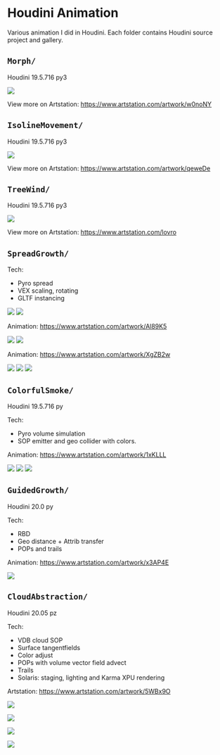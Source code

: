 # Houdini Animation

Various animation I did in Houdini. Each folder contains Houdini source project and gallery.

## `Morph/`

Houdini 19.5.716 py3

![](Morph/gallery/morph.mantra1.0273.jpg)

View more on Artstation:
https://www.artstation.com/artwork/w0noNY

## `IsolineMovement/`

Houdini 19.5.716 py3

![](IsolineMovement/gallery/iso_lines.mantra1.0156.jpg)

View more on Artstation:
https://www.artstation.com/artwork/qeweDe

## `TreeWind/`

Houdini 19.5.716 py3

![](TreeWind/gallery/tree_wind.mantra1.0064.jpg)

View more on Artstation:
https://www.artstation.com/lovro

## `SpreadGrowth/`

Tech:
* Pyro spread
* VEX scaling, rotating
* GLTF instancing

![](SpreadGrowth/Gallery/cat1.jpg)
![](SpreadGrowth/Gallery/cat2.jpg)

Animation: https://www.artstation.com/artwork/Al89K5

![](SpreadGrowth/Gallery/trunk1.jpg)
![](SpreadGrowth/Gallery/trunk2.jpg)

Animation: https://www.artstation.com/artwork/XgZB2w

![](SpreadGrowth/Gallery/3_1.png)
![](SpreadGrowth/Gallery/3_2.png)
![](SpreadGrowth/Gallery/3_3.png)


## `ColorfulSmoke/`

Houdini 19.5.716 py

Tech:
* Pyro volume simulation
* SOP emitter and geo collider with colors.

Animation: https://www.artstation.com/artwork/1xKLLL

![](ColorfulSmoke/Gallery/1.jpg)
![](ColorfulSmoke/Gallery/2.jpg)
![](ColorfulSmoke/Gallery/3.jpg)

## `GuidedGrowth/`

Houdini 20.0 py

Tech:
* RBD
* Geo distance + Attrib transfer
* POPs and trails

Animation: https://www.artstation.com/artwork/x3AP4E

![](GuidedGrowth/Gallery/4.jpg)

## `CloudAbstraction/`

Houdini 20.05 pz

Tech:
* VDB cloud SOP
* Surface tangentfields
* Color adjust
* POPs with volume vector field advect
* Trails
* Solaris: staging, lighting and Karma XPU rendering

Artstation: https://www.artstation.com/artwork/5WBx9O

![](CloudAbstraction/gallery/VolumeLines.karmarendersettings1.0001.jpg)

![](CloudAbstraction/gallery/VolumeLines.karmarendersettings1.0127.jpg)

![](CloudAbstraction/gallery/c1.jpg)

![](CloudAbstraction/gallery/c6.jpg)